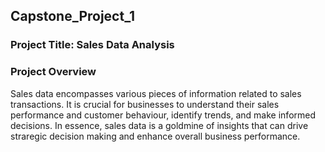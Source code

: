 ## Capstone_Project_1

### Project Title: Sales Data Analysis

### Project Overview
Sales data encompasses various pieces of information related to sales transactions. It is crucial for businesses to understand their sales performance and customer behaviour, identify trends, and make informed decisions. In essence, sales data is a goldmine of insights that can drive straregic decision making and enhance overall business performance.

